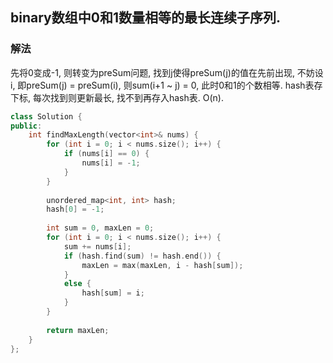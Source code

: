 ## binary数组中0和1数量相等的最长连续子序列.

### 解法
先将0变成-1, 则转变为preSum问题, 找到j使得preSum(j)的值在先前出现, 不妨设i, 即preSum(j) = preSum(i), 则sum(i+1 ~ j) = 0, 此时0和1的个数相等. hash表存下标, 每次找到则更新最长, 找不到再存入hash表. O(n).

```c++
class Solution {
public:
    int findMaxLength(vector<int>& nums) {
        for (int i = 0; i < nums.size(); i++) {
            if (nums[i] == 0) {
                nums[i] = -1;
            }
        }
        
        unordered_map<int, int> hash;
        hash[0] = -1;
        
        int sum = 0, maxLen = 0;
        for (int i = 0; i < nums.size(); i++) {
            sum += nums[i];
            if (hash.find(sum) != hash.end()) {
                maxLen = max(maxLen, i - hash[sum]);
            }
            else {
                hash[sum] = i;
            }
        }
        
        return maxLen;
    }
};
```